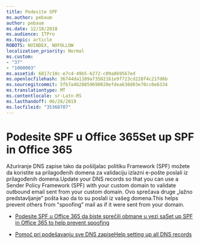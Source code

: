 ```yaml
---
title: Podesite SPF
ms.author: pebaum
author: pebaum
ms.date: 12/18/2018
ms.audience: ITPro
ms.topic: article
ROBOTS: NOINDEX, NOFOLLOW
localization_priority: Normal
ms.custom:
- "37"
- "1000003"
ms.assetid: 6817c10c-e7c4-49b5-b272-c09a869567ed
ms.openlocfilehash: 36744da1109a73502161e9f723cd228f4c21fd6b
ms.sourcegitcommit: 5fb7a4b28859690020efdea630d03e70cc0e6334
ms.translationtype: MT
ms.contentlocale: sr-Latn-RS
ms.lasthandoff: 06/28/2019
ms.locfileid: "35368707"
---
```

# <a name="set-up-spf-in-office-365"></a><span data-ttu-id="83480-102">Podesite SPF u Office 365</span><span class="sxs-lookup"><span data-stu-id="83480-102">Set up SPF in Office 365</span></span>

<span data-ttu-id="83480-103">Ažuriranje DNS zapise tako da pošiljalac politiku Framework (SPF) možete da koristite sa prilagođenih domena za validaciju izlazni e-pošte poslali iz prilagođenih domena.</span><span class="sxs-lookup"><span data-stu-id="83480-103">Update your DNS records so that you can use a Sender Policy Framework (SPF) with your custom domain to validate outbound email sent from your custom domain.</span></span> <span data-ttu-id="83480-104">Ovo sprečava druge „lažno predstavljanje” pošta kao da to su poslali iz vašeg domena.</span><span class="sxs-lookup"><span data-stu-id="83480-104">This helps prevent others from "spoofing" mail as if it were sent from your domain.</span></span>
  
- [<span data-ttu-id="83480-105">Podesite SPF u Office 365 da biste sprečili obmane u vezi sa</span><span class="sxs-lookup"><span data-stu-id="83480-105">Set up SPF in Office 365 to help prevent spoofing</span></span>](https://docs.microsoft.com/office365/SecurityCompliance/set-up-spf-in-office-365-to-help-prevent-spoofing)

- [<span data-ttu-id="83480-106">Pomoć pri podešavanju sve DNS zapise</span><span class="sxs-lookup"><span data-stu-id="83480-106">Help setting up all DNS records</span></span>](https://docs.microsoft.com/office365/admin/get-help-with-domains/create-dns-records-at-any-dns-hosting-provider)
